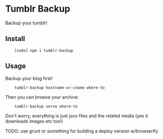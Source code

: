 # Tumblr Backup

Backup your tumblr!

## Install

        [sudo] npm i tumblr-backup

## Usage

Backup your blog first!

        tumblr-backup hostname-or-cname where-to

Then you can browse your archive:

        tumblr-backup serve where-to

Don't worry, everything is just json files and the related media (yes it
downloads images etc too!)


TODO: use grunt or something for building a deploy version w/browserify
